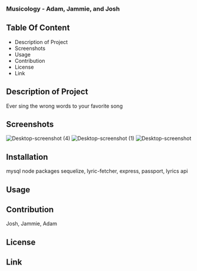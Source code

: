 ### Musicology - Adam, Jammie, and Josh
## Table Of Content
* Description of Project
* Screenshots
* Usage
* Contribution
* License
* Link
## Description of Project
Ever sing the wrong words to your favorite song
## Screenshots
![Desktop-screenshot (4)](https://user-images.githubusercontent.com/71943779/110380852-876e1200-800d-11eb-839f-48adeeb7492b.png)
![Desktop-screenshot (1)](https://user-images.githubusercontent.com/71943779/110381016-c8662680-800d-11eb-8035-37d9645d8471.png)
![Desktop-screenshot](https://user-images.githubusercontent.com/71943779/110381160-f51a3e00-800d-11eb-8046-1d8f24807f1e.png)

## Installation
mysql
node packages
sequelize, 
lyric-fetcher,
express,
passport,
lyrics api
## Usage
## Contribution
Josh,
Jammie,
Adam
## License
## Link

